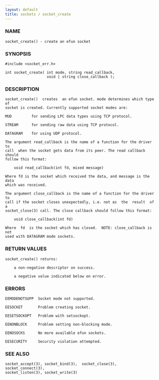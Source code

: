```yaml
---
layout: default
title: sockets / socket_create
---
```


### NAME

    socket_create() - create an efun socket

### SYNOPSIS

    #include <socket_err.h>

    int socket_create( int mode, string read_callback,
                       void | string close_callback );

### DESCRIPTION

    socket_create()  creates  an efun socket. mode determines which type of
    socket is created. Currently supported socket modes are:

    MUD         for sending LPC data types using TCP protocol.

    STREAM      for sending raw data using TCP protocol.

    DATAGRAM    for using UDP protocol.

    The argument read_callback is the name of a function for the driver  to
    call  when the socket gets data from its peer. The read callback should
    follow this format:

        void read_callback(int fd, mixed message)

    Where fd is the socket which received the data, and message is the data
    which was received.

    The argument close_callback is the name of a function for the driver to
    call if the socket closes unexpectedly, i.e. not as  the  result  of  a
    socket_close(3) call. The close callback should follow this format:

        void close_callback(int fd)

    Where  fd  is the socket which has closed.  NOTE: close_callback is not
    used with DATAGRAM mode sockets.

### RETURN VALUES

    socket_create() returns:

        a non-negative descriptor on success.

        a negative value indicated below on error.

### ERRORS

    EEMODENOTSUPP  Socket mode not supported.

    EESOCKET       Problem creating socket.

    EESETSOCKOPT   Problem with setsockopt.

    EENONBLOCK     Problem setting non-blocking mode.

    EENOSOCKS      No more available efun sockets.

    EESECURITY     Security violation attempted.

### SEE ALSO

    socket_accept(3), socket_bind(3),  socket_close(3),  socket_connect(3),
    socket_listen(3), socket_write(3)

